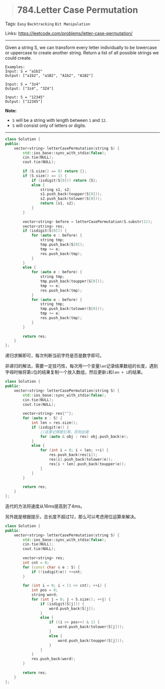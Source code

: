 > # 784.Letter Case Permutation

Tags: `Easy` `Backtracking` `Bit Manipulation`

Links: <https://leetcode.com/problems/letter-case-permutation/>

-----

Given a string S, we can transform every letter individually to be lowercase or uppercase to create another string.  Return a list of all possible strings we could create.

```
Examples:
Input: S = "a1b2"
Output: ["a1b2", "a1B2", "A1b2", "A1B2"]

Input: S = "3z4"
Output: ["3z4", "3Z4"]

Input: S = "12345"
Output: ["12345"]
```

**Note:**

- `S` will be a string with length between `1` and `12`.
- `S` will consist only of letters or digits.

-----

```c++
class Solution {
public:
    vector<string> letterCasePermutation(string S) {
        std::ios_base::sync_with_stdio(false);
        cin.tie(NULL);
        cout.tie(NULL);
        
        if (S.size() == 0) return {};
        if (S.size() == 1) {
            if (isdigit(S[0])) return {S};
            else {
                string s1, s2;
                s1.push_back(toupper(S[0]));
                s2.push_back(tolower(S[0]));
                return {s1, s2};
            }
        }
        
        vector<string> before = letterCasePermutation(S.substr(1));
        vector<string> res;
        if (isdigit(S[0])) {
            for (auto e : before) {
                string tmp;
                tmp.push_back(S[0]);
                tmp += e;
                res.push_back(tmp);
            }
        }
        else {
            for (auto e : before) {
                string tmp;
                tmp.push_back(toupper(S[0]));
                tmp += e;
                res.push_back(tmp);
            }
            for (auto e : before) {
                string tmp;
                tmp.push_back(tolower(S[0]));
                tmp += e;
                res.push_back(tmp);
            }
        }
        
        return res;
    }
};
```

递归求解即可，每次判断当前字符是否是数字即可。

非递归的解法，需要一定技巧性，每次用一个变量`len`记录结果数组的长度，遇到字母时候将第`i`位的结果复制一个放入数组，然后更新`i`和`len + i`的结果。

```c++
class Solution {
public:
    vector<string> letterCasePermutation(string S) {
        std::ios_base::sync_with_stdio(false);
        cin.tie(NULL);
        cout.tie(NULL);
        
        vector<string> res{""};
        for (auto e : S) {
            int len = res.size();
            if (isdigit(e)) {
                //这里记得是引用，否则出错
                for (auto & obj : res) obj.push_back(e);
            }
            else {
                for (int i = 0; i < len; ++i) {
                    res.push_back(res[i]);
                    res[i].push_back(tolower(e));
                    res[i + len].push_back(toupper(e));
                }
            }
        }
        
        return res;
    }
};
```

迭代的方法将速度从16ms提高到了4ms。

另外就是根据提示，总长度不超过12，那么可以考虑用位运算来解决。

```c++
class Solution {
public:
    vector<string> letterCasePermutation(string S) {
        std::ios_base::sync_with_stdio(false);
        cin.tie(NULL);
        cout.tie(NULL);
        
        vector<string> res;
        int cnt = 0;
        for (const char & e : S) {
            if (!isdigit(e)) ++cnt;
        }
        
        for (int i = 0; i < (1 << cnt); ++i) {
            int pos = 0;
            string word;
            for (int j = 0; j < S.size(); ++j) {
                if (isdigit(S[j])) {
                    word.push_back(S[j]);
                }
                else {
                    if ((i >> pos++) & 1) {
                        word.push_back(tolower(S[j]));
                    }
                    else {
                        word.push_back(toupper(S[j]));
                    }
                }
            }
            res.push_back(word);
        }
        
        return res;
    }
};
```

